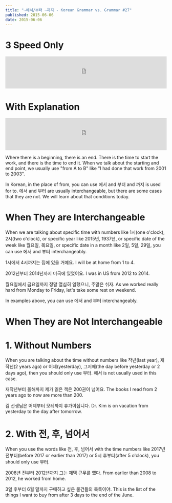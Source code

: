 ```yaml
---
title: "~에서/부터 ~까지 - Korean Grammar vs. Grammar #27"
published: 2015-06-06
date: 2015-06-06
---
```


#  3 Speed Only

<iframe id="audio_iframe" src="https://www.podbean.com/media/player/in7fd-567f40?skin=7" width="100%" height="100" frameborder="0" scrolling="no"></iframe>

#  With Explanation

<iframe id="audio_iframe" src="https://www.podbean.com/media/player/rsqmk-567f41?skin=7" width="100%" height="100" frameborder="0" scrolling="no"></iframe>

Where there is a beginning, there is an end. There is the time to start the work, and there is the time to end it. When we talk about the starting and end point, we usually use "from A to B" like "I had done that work from 2001 to 2003".

In Korean, in the place of from, you can use 에서 and 부터 and 까지 is used for to. 에서 and 부터 are usually interchangeable, but there are some cases that they are not. We will learn about that conditions today.

#  When They are Interchangeable

When we are talking about specific time with numbers like 1시(one o'clock), 2시(two o'clock), or specific year like 2015년, 1937년, or specific date of the week like 월요일, 목요일, or specific date in a month like 2일, 5일, 29일, you can use 에서 and 부터 interchangeably.

1시에서 4시까지는 집에 있을 거예요.
I will be at home from 1 to 4.

2012년부터 2014년까지 미국에 있었어요.
I was in US from 2012 to 2014.

월요일에서 금요일까지 정말 열심히 일했으니, 주말은 쉬자.
As we worked really hard from Monday to Friday, let's take some rest on weekend.

In examples above, you can use 에서 and 부터 interchangeably.

#  When They are Not Interchangeable


#  1. Without Numbers

When you are talking about the time without numbers like 작년(last year), 재작년(2 years ago) or 어제(yesterday), 그저께(the day before yesterday or 2 days ago), then you should only use 부터. 에서 is not usually used in this case.

재작년부터 올해까지 제가 읽은 책은 200권이 넘어요.
The books I read from 2 years ago to now are more than 200.

김 선생님은 어제부터 모레까지 휴가이십니다.
Dr. Kim is on vacation from yesterday to the day after tomorrow.

#  2. With 전, 후, 넘어서

When you use the words like 전, 후, 넘어서 with the time numbers like 2017년 전부터(before 2017 or earlier than 2017) or 5시 후부터(after 5 o'clock), you should only use 부터.

2008년 전부터 2012년까지 그는 재택 근무를 했다.
From earlier than 2008 to 2012, he worked from home.

3일 후부터 6월 말까지 구매하고 싶은 물건들의 목록이야.
This is the list of the things I want to buy from after 3 days to the end of the June.